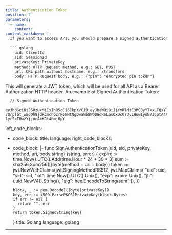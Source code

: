 ```yaml
---
title: Authentication Token
position: 7
parameters:
  - name:
    content:
content_markdown: |-
  If you want to access API, you should prepare a signed authentication token, which contains all of your informations.

  ``` golang
    uid: ClientId
    sid: SessionId
    privateKey: PrivateKey
    method: HTTP Request method, e.g.: GET, POST
    url: URL path without hostname, e.g.: /transfers
    body: HTTP Request body, e.g.: {"pin": "encrypted pin token"}
  ```
  This will generate a JWT token, which will be used for all API as a Bearer Authorization HTTP header. An example of Signed Authentication Token:

  ```golang
    // Signed Authentication Token
    eyJhbGciOiJSUzUxMiIsInR5cCI6IkpXVCJ9.eyJhaWQiOiJjYmRlMzE3MC0yYTkxLTQxYTItYTU1MS0zNWI1OTQwNzFiMGUiLCJleHAiOjE1NTMwNTkwMjQsImlhdCI6MTUyMTUyMzAyNCwiaXNzIjoiZmI0NThlMDYtMDE3Ni00ZmRlLWFhZmYtNmUwZThiOWMyYzY3In0.CuFSwf31DXvRgupnaTCTmGx3U-7Qrplbt_wEqOh9jdRCmchbzrF0NHtNgDwakb8WQDGdR6LasQxDc07UvLHuw1yoN7J6ptA4AEqJs7eaT5_4M57Egcf2aCjWyY28rIRV2hKM02wkZHJdfZ7f-1yrSxTHwzYjjueAxKJt4hmj0pY
  ```

left_code_blocks:
  - code_block:
    title:
    language:
right_code_blocks:
  - code_block: |-
      func SignAuthenticationToken(uid, sid, privateKey, method, uri, body string) (string, error) {
        expire := time.Now().UTC().Add(time.Hour * 24 * 30 * 3)
        sum := sha256.Sum256([]byte(method + uri + body))
        token := jwt.NewWithClaims(jwt.SigningMethodRS512, jwt.MapClaims{
          "uid": uid,
          "sid": sid,
          "iat": time.Now().UTC().Unix(),
          "exp": expire.Unix(),
          "jti": uuid.NewV4().String(),
          "sig": hex.EncodeToString(sum[:]),
        })

        block, _ := pem.Decode([]byte(privateKey))
        key, err := x509.ParsePKCS1PrivateKey(block.Bytes)
        if err != nil {
          return "", err
        }
        return token.SignedString(key)
      }
    title: Golang
    language: golang
---
```

